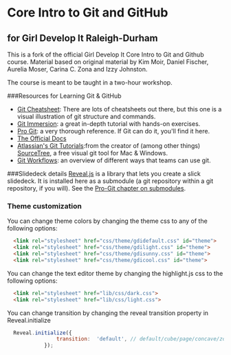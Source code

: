 # Core Intro to Git and GitHub
## for Girl Develop It Raleigh-Durham
This is a fork of the official Girl Develop It Core Intro to Git and Github course. Material based on original material by Kim Moir, Daniel Fischer, Aurelia Moser, Carina C. Zona and Izzy Johnston.

The course is meant to be taught in a two-hour workshop.

###Resources for Learning Git & GitHub
* [Git Cheatsheet](http://ndpsoftware.com/git-cheatsheet.html): There are lots of cheatsheets out there, but this one is a visual illustration of git structure and commands.
* [Git Immersion](http://gitimmersion.com/): a great in-depth tutorial with hands-on exercises.
* [Pro Git](http://git-scm.com/book/en/v2): a very thorough reference. If Git can do it, you'll find it here.
* [The Official Docs](http://git-scm.com/doc)
* [Atlassian's Git Tutorials](https://trello.com/c/xv4lMf95/2458-final-kw-changes):from the creator of (among other things) [SourceTree](https://www.atlassian.com/software/sourcetree/overview), a free visual git tool for Mac & Windows.
* [Git Workflows](https://www.atlassian.com/git/tutorials/comparing-workflows/#!workflow-gitflow): an overview of different ways that teams can use git.


###Slidedeck details
[Reveal.js](https://github.com/hakimel/reveal.js) is a library that lets you create a slick slidedeck. It is installed here as a submodule (a git repository within a git repository, if you will). See the [Pro-Git chapter on submodules](http://git-scm.com/book/en/v2/Git-Tools-Submodules).

### Theme customization

You can change theme colors by changing the theme css to any of the following options:
```html
  <link rel="stylesheet" href="css/theme/gdidefault.css" id="theme">
  <link rel="stylesheet" href="css/theme/gdilight.css" id="theme">
  <link rel="stylesheet" href="css/theme/gdisunny.css" id="theme">
  <link rel="stylesheet" href="css/theme/gdicool.css" id="theme">
```
You can change the text editor theme by changing the highlight.js css to the following options:
```html
  <link rel="stylesheet" href="lib/css/dark.css">
  <link rel="stylesheet" href="lib/css/light.css">
```
You can change transition by changing the reveal transition property in Reveal.initialize
```javascript
  Reveal.initialize({
  				transition:  'default', // default/cube/page/concave/zoom/linear/none
  			});
```
